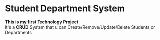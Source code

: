# Student Department System
**This is my first Technology Project** <br />
it's a **CRUD** System that u can Create/Remove/Update/Delete Students or Departments 
